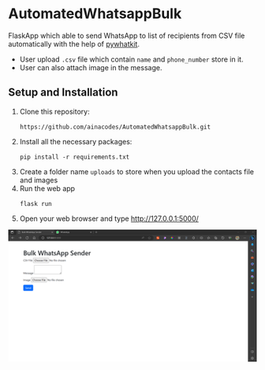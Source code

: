 # AutomatedWhatsappBulk
FlaskApp which able to send WhatsApp to list of recipients from CSV file automatically with the help of [pywhatkit](https://github.com/Ankit404butfound/PyWhatKit.git).
* User upload `.csv` file which contain `name` and `phone_number` store in it.
* User can also attach image in the message.

## Setup and Installation
1. Clone this repository:
   ```
   https://github.com/ainacodes/AutomatedWhatsappBulk.git
   ```
2. Install all the necessary packages:
   ```
   pip install -r requirements.txt
   ```
3. Create a folder name `uploads` to store when you upload the contacts file and images
4. Run the web app
   ```
   flask run
   ```
5. Open your web browser and type http://127.0.0.1:5000/

![screenshot](https://github.com/ainacodes/AutomatedWhatsappBulk/blob/main/Screenshot_AutomadesWAbulk.png)
